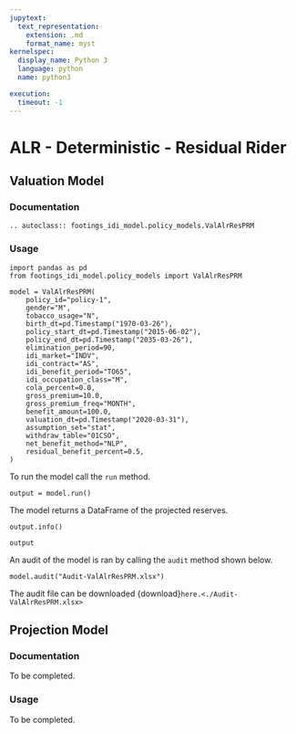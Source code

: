 ```yaml
---
jupytext:
  text_representation:
    extension: .md
    format_name: myst
kernelspec:
  display_name: Python 3
  language: python
  name: python3

execution:
  timeout: -1
---
```



# ALR - Deterministic - Residual Rider

## Valuation  Model

### Documentation

```{eval-rst}
.. autoclass:: footings_idi_model.policy_models.ValAlrResPRM
```

### Usage

```{code-cell} ipython3
import pandas as pd
from footings_idi_model.policy_models import ValAlrResPRM

model = ValAlrResPRM(
    policy_id="policy-1",
    gender="M",
    tobacco_usage="N",
    birth_dt=pd.Timestamp("1970-03-26"),
    policy_start_dt=pd.Timestamp("2015-06-02"),
    policy_end_dt=pd.Timestamp("2035-03-26"),
    elimination_period=90,
    idi_market="INDV",
    idi_contract="AS",
    idi_benefit_period="TO65",
    idi_occupation_class="M",
    cola_percent=0.0,
    gross_premium=10.0,
    gross_premium_freq="MONTH",
    benefit_amount=100.0,
    valuation_dt=pd.Timestamp("2020-03-31"),
    assumption_set="stat",
    withdraw_table="01CSO",
    net_benefit_method="NLP",
    residual_benefit_percent=0.5,
)
```

To run the model call the `run` method.

```{code-cell} ipython3
output = model.run()
```

The model returns a DataFrame of the projected reserves.

```{code-cell} ipython3
output.info()
```

```{code-cell} ipython3
output
```

An audit of the model is ran by calling the `audit` method shown below.

```{code-cell} ipython3
model.audit("Audit-ValAlrResPRM.xlsx")
```

The audit file can be downloaded {download}`here.<./Audit-ValAlrResPRM.xlsx>`

## Projection Model

### Documentation

To be completed.

### Usage

To be completed.
